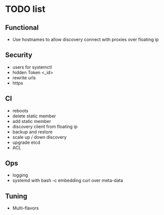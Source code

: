 # TODO list


## Functional

* Use hostnames to allow discovery connect with proxies over floating ip

## Security

* users for systemctl
* hidden Token <_id>
* rewrite urls
* https


## CI

* reboots
* delete static member
* add static member
* discovery client from floating ip
* backup and restore
* scale up / down discovery
* upgrade etcd
* ACL


## Ops

* logging
* systemd with bash -c embedding curl over meta-data


## Tuning

* Multi-flavors